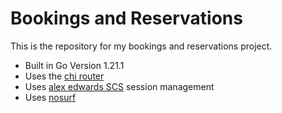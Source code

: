 # Bookings and Reservations

This is the repository for my bookings and reservations project.


- Built in Go Version 1.21.1
- Uses the [chi router](https://github.com/go-chi/chi/v5)
- Uses [alex edwards SCS](https://github.com/alexedwards/scs/v2) session management
- Uses [nosurf](https://github.com/justinas/nosurf)
